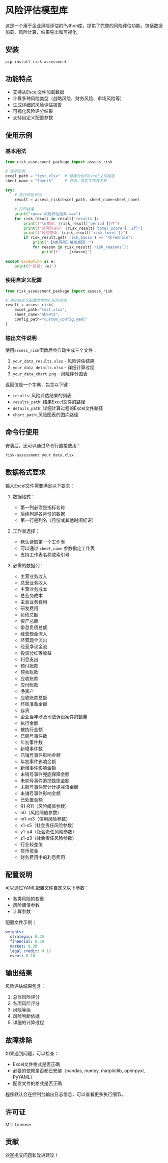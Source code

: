 # 风险评估模型库

这是一个用于企业风险评估的Python库，提供了完整的风险评估功能，包括数据加载、风险计算、结果导出和可视化。

## 安装

```bash
pip install risk-assessment
```

## 功能特点

- 支持从Excel文件加载数据
- 计算多种风险类型（战略风险、财务风险、市场风险等）
- 生成详细的风险评估报告
- 可视化风险评分结果
- 支持自定义配置参数

## 使用示例

### 基本用法

```python
from risk_assessment_package import assess_risk

# 使用示例
excel_path = "test.xlsx"  # 替换为你的Excel文件路径
sheet_name = "Sheet3"     # 可选：指定工作表名称
    
try:
    # 执行风险评估
    result = assess_risk(excel_path, sheet_name=sheet_name)
    
    # 打印结果
    print("\n=== 风险评估结果 ===")
    for risk_result in result['results']:
        print(f"\n期间: {risk_result['period']}月")
        print(f"总风险评分: {risk_result['total_score']:.2f}")
        print(f"风险等级: {risk_result['risk_level']}")
        if risk_result.get('risk_basis') == 'threshold':
            print("【A类风险】触发原因：")
            for reason in risk_result['risk_reasons']:
                print(f"  - {reason}")
        
except Exception as e:
    print(f"错误: {e}")
```

### 使用自定义配置

```python
from risk_assessment_package import assess_risk

# 使用自定义配置文件执行风险评估
result = assess_risk(
    excel_path="test.xlsx", 
    sheet_name="Sheet3", 
    config_path="custom_config.yaml"
)
```

### 输出文件说明

使用`assess_risk`函数后会自动生成三个文件：
1. `your_data_results.xlsx` - 风险评估结果
2. `your_data_details.xlsx` - 详细计算过程
3. `your_data_chart.png` - 风险评分图表

返回值是一个字典，包含以下键：
- `results`: 风险评估结果的列表
- `results_path`: 结果Excel文件的路径
- `details_path`: 详细计算过程的Excel文件路径
- `chart_path`: 风险图表的图片路径

## 命令行使用

安装后，还可以通过命令行直接使用：

```bash
risk-assessment your_data.xlsx
```

## 数据格式要求

输入Excel文件需要满足以下要求：

1. 数据格式：
   - 第一列必须是指标名称
   - 后续列是各月份的数据
   - 第一行是列名（月份或其他时间标识）

2. 工作表选择：
   - 默认读取第一个工作表
   - 可以通过 `sheet_name` 参数指定工作表
   - 支持工作表名称或索引号

3. 必需的数据列：
   - 主营业务收入
   - 总营业务收入
   - 主营业务成本
   - 总业务成本
   - 主营业务费用
   - 研发费用
   - 负债总额
   - 资产总额
   - 带息负债总额
   - 经营现金流入
   - 经营现金流出
   - 经营净现金流
   - 投资分红等收益
   - 利息支出
   - 预付账款
   - 预收账款
   - 应收账款
   - 应付账款
   - 净资产
   - 应收账款总额
   - 坏账准备金额
   - 存货
   - 企业当年涉及司法诉讼案件的数量
   - 执行金额
   - 被执行金额
   - 已销号事件数
   - 年初事件数
   - 新增事件数
   - 已销号事件影响金额
   - 年初事件影响金额
   - 新增事件影响金额
   - 未销号事件兜底保障金额
   - 未销号事件追损挽损金额
   - 未销号事件累计计提减值金额
   - 未销号事件影响金额
   - 已处置金额
   - R1-R11（风险阈值参数）
   - n0（风险阈值参数）
   - m1-m3（信用风险参数）
   - x1-x5（社会责任风险参数）
   - y1-y4（社会责任风险参数）
   - z1-z3（社会责任风险参数）
   - 行业较差值
   - 货币资金
   - 财务费用中的利息费用

## 配置说明

可以通过YAML配置文件自定义以下参数：

- 各类风险的权重
- 风险阈值参数
- 计算参数

配置文件示例：

```yaml
weights:
  strategic: 0.25
  financial: 0.30
  market: 0.20
  legal_credit: 0.15
  event: 0.10
```

## 输出结果

风险评估结果包含：

1. 总体风险评分
2. 各项风险评分
3. 风险等级
4. 风险判断依据
5. 详细的计算过程

## 故障排除

如果遇到问题，可以检查：
- Excel文件格式是否正确
- 必要的依赖是否都已安装（pandas, numpy, matplotlib, openpyxl, PyYAML）
- 配置文件的格式是否正确

程序默认会在控制台输出日志信息，可以查看更多执行细节。

## 许可证

MIT License

## 贡献

欢迎提交问题和改进建议！ 